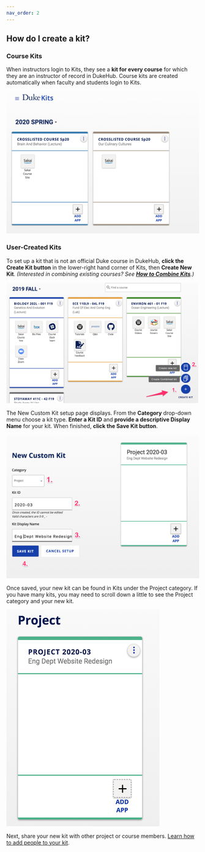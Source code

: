 ```yaml
---
nav_order: 2
---
```


## How do I create a kit?

### Course Kits

When instructors login to Kits, they see a **kit for every course** for which they are an instructor of record in DukeHub.  Course kits are created automatically when faculty and students login to Kits.

![Kits main page](images/image_3.png)

### User-Created Kits

To set up a kit that is not an official Duke course in DukeHub, **click the Create Kit button** in the lower-right hand corner of Kits, then **Create New Kit**. *(Interested in combining existing courses? See [**How to Combine Kits**](/how-do-i-combine-kits-for-my-multi-section-course.md).)*

![Create kit menu](images/image_4.png)

The New Custom Kit setup page displays.  From the **Category** drop-down menu choose a kit type. **Enter a Kit ID** and **provide a descriptive Display Name** for your kit.  When finished, **click the Save Kit button**.

![Set up page for kit](images/image_5.png)

Once saved, your new kit can be found in Kits under the Project category.  If you have many kits, you may need to scroll down a little to see the Project category and your new kit.

![kit after set up](images/image_6.png)

Next, share your new kit with other project or course members.  [Learn how to add people to your kit](/how-do-i-add-people-to-my-kit.md).
